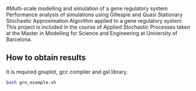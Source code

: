 #Multi-scale modelling and simulation of a gene regulatory system
Performance analysis of simulations using Gillespie and Quasi Stationary Stochastic Approximation Algorithm applied to a gene regulatory system. 
This project is included in the course of Applied Stochastic Processes taken at the Master in Modelling for Science and Engineering at University of Barcelona.

## How to obtain results
It is required gnuplot, gcc compiler and gsl library.

```bash
bash grn_example.sh
